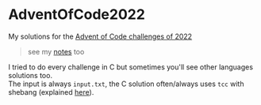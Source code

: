 # AdventOfCode2022
My solutions for the [Advent of Code challenges of 2022](https://adventofcode.com/2022)
> see my [notes](./doc) too

I tried to do every challenge in C but sometimes you'll see other languages solutions too.  
The input is always `input.txt`, the C solution often/always uses `tcc` with shebang (explained [here](./1dec)).

